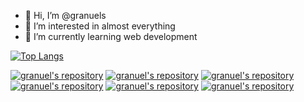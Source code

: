 - 👋 Hi, I’m @granuels
- 👀 I’m interested in almost everything
- 🌱 I’m currently learning web development

[![Top Langs](https://github-readme-stats.vercel.app/api/top-langs/?username=granuels&layout=compact&theme=midnight-purple)](https://github.com/granuels/github-readme-stats)

[![granuel's repository](https://github-readme-stats.vercel.app/api/pin/?username=granuels&repo=DrumKit&show_owner=true)](https://github.com/granuels/Whatsapp-Bot)
[![granuel's repository](https://github-readme-stats.vercel.app/api/pin/?username=granuels&repo=DrumKit&show_owner=true)](https://github.com/granuels/DrumKit)
[![granuel's repository](https://github-readme-stats.vercel.app/api/pin/?username=granuels&repo=WeatherApp&show_owner=true)](https://github.com/granuels/WeatherApp)
[![granuel's repository](https://github-readme-stats.vercel.app/api/pin/?username=granuels&repo=DarkArt&show_owner=true)](https://github.com/granuels/DarKArt)
[![granuel's repository](https://github-readme-stats.vercel.app/api/pin/?username=granuels&repo=newb&show_owner=true)](https://github.com/granuels/newb)
[![granuel's repository](https://github-readme-stats.vercel.app/api/pin/?username=granuels&repo=SATAN&show_owner=true)](https://github.com/granuels/SATAN)

<!---
granuels/granuels is a ✨ special ✨ repository because its `README.md` (this file) appears on your GitHub profile.
You can click the Preview link to take a look at your changes.
--->
